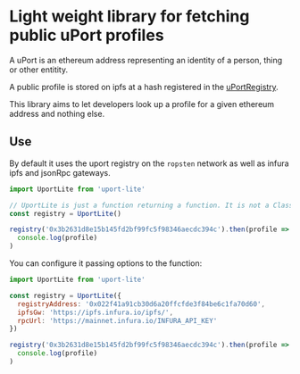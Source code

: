 # Light weight library for fetching public uPort profiles

A uPort is an ethereum address representing an identity of a person, thing or other entitity.

A public profile is stored on ipfs at a hash registered in the [uPortRegistry](https://github.com/ConsenSys/uport-registry).

This library aims to let developers look up a profile for a given ethereum address and nothing else.

## Use

By default it uses the uport registry on the `ropsten` network as well as infura ipfs and jsonRpc gateways.

```javascript
import UportLite from 'uport-lite'

// UportLite is just a function returning a function. It is not a Class so don't use `new`
const registry = UportLite()

registry('0x3b2631d8e15b145fd2bf99fc5f98346aecdc394c').then(profile =>
  console.log(profile)
)
```

You can configure it passing options to the function:

```javascript
import UportLite from 'uport-lite'

const registry = UportLite({
  registryAddress: '0x022f41a91cb30d6a20ffcfde3f84be6c1fa70d60',
  ipfsGw: 'https://ipfs.infura.io/ipfs/',
  rpcUrl: 'https://mainnet.infura.io/INFURA_API_KEY'
})

registry('0x3b2631d8e15b145fd2bf99fc5f98346aecdc394c').then(profile =>
  console.log(profile)
)
```
